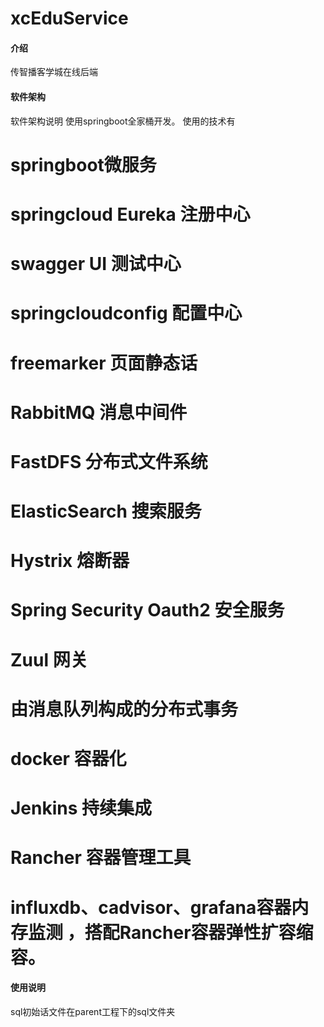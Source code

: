 # xcEduService

#### 介绍
传智播客学城在线后端

#### 软件架构
软件架构说明
使用springboot全家桶开发。
使用的技术有
# springboot微服务
# springcloud Eureka 注册中心
# swagger UI 测试中心
# springcloudconfig 配置中心
# freemarker 页面静态话
# RabbitMQ 消息中间件
# FastDFS 分布式文件系统
# ElasticSearch 搜索服务
# Hystrix 熔断器
# Spring Security Oauth2 安全服务
# Zuul 网关
# 由消息队列构成的分布式事务
# docker 容器化
# Jenkins 持续集成
# Rancher 容器管理工具
# influxdb、cadvisor、grafana容器内存监测 ，搭配Rancher容器弹性扩容缩容。




#### 使用说明

sql初始话文件在parent工程下的sql文件夹


